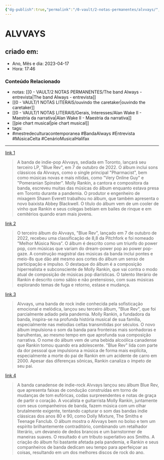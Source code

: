 ```yaml
---
{"dg-publish":true,"permalink":"/0-vault/2-notas-permanentes/alvvays/","tags":["permanente","mestredeculturacontemporanea","BandaAlways","Entrevista","MúsicaCelta","CenárioMusicalHalifax"],"dgHomeLink":true,"dgShowLocalGraph":true,"dgShowFileTree":true,"dgEnableSearch":true}
---
```


# ALVVAYS

## criado em: 
-  Ano, Mês e dia: 2023-04-17
- Hora: 17:46

### Conteúdo Relacionado
- notas: [[0 - VAULT/2 NOTAS PERMANENTES/The band Always - entrevista\|The band Always - entrevista]]
- [[0 - VAULT/1 NOTAS LITERAIS/ouvindo the caretaker\|ouvindo the caretaker]]
- [[0 - VAULT/1 NOTAS LITERAIS/Gerais, Interesses/Alan Wake II - Maestria da narrativa\|Alan Wake II - Maestria da narrativa]]
- [[pie chart musical\|pie chart musical]]
- tags:
- #mestredeculturacontemporanea
#BandaAlways
#Entrevista
#MúsicaCelta
#CenárioMusicalHalifax


---

[link 1](https://www.rollingstone.com/music/music-features/alvvays-blue-rev-1369303/)

> A banda de indie-pop Alvvays, sediada em Toronto, lançará seu terceiro LP, "Blue Rev", em 7 de outubro de 2022. O álbum inclui sons clássicos da Alvvays, como o single principal "Pharmacist", bem como músicas novas e mais nítidas, como "Very Online Guy" e "Pomeranian Spinster". Molly Rankin, a cantora e compositora da banda, escreveu muitas das músicas do álbum enquanto estava presa em Toronto durante a pandemia. O produtor e engenheiro de mixagem Shawn Everett trabalhou no álbum, que também apresenta o novo baixista Abbey Blackwell. O título do álbum vem de um cooler de vinho que Rankin e seus colegas bebiam em bailes de rinque e em cemitérios quando eram mais jovens.


[link 2](https://pitchfork.com/reviews/albums/alvvays-blue-rev/)

> O terceiro álbum do Alvvays, "Blue Rev", lançado em 7 de outubro de 2022, recebeu uma classificação de 8,8 da Pitchfork e foi nomeado "Melhor Música Nova". O álbum é descrito como um triunfo do power pop, com músicas que variam do dream-power pop ao power pop-gaze. A construção magistral das músicas da banda inclui pontes e meio-8s que dão até mesmo aos cortes do álbum um senso de participação e impulso. O destaque do álbum é a composição hiperrealista e subconsciente de Molly Rankin, que vai contra o modo atual de composição de músicas pop diarísticas. O talento literário de Rankin é descrito como sábio e não pretensioso, com suas músicas explorando temas de fuga e retorno, estase e mudança.

[link 3](https://www.nytimes.com/2022/10/04/arts/music/alvvays-blue-rev.html)

> Alvvays, uma banda de rock indie conhecida pela sofisticação emocional e melódica, lançou seu terceiro álbum, "Blue Rev", que foi parcialmente adiado pela pandemia. Molly Rankin, a fundadora da banda, inspira-se na profunda história musical de sua família, especialmente nas melodias celtas transmitidas por séculos. O novo álbum impulsiona o som da banda para fronteiras mais sonhadoras e barulhentas, ao mesmo tempo em que aprofunda sua composição narrativa. O nome do álbum vem de uma bebida alcoólica canadense que Rankin tomou quando era adolescente. "Blue Rev" lida com parte da dor pessoal que impulsiona a música de forma mais explícita, especialmente a morte do pai de Rankin em um acidente de carro em 2000. Apesar das diferenças sônicas, Rankin canaliza o ímpeto de seu pai.

[link 4](https://www.theguardian.com/music/2022/oct/11/alvvays-molly-rankin-interview-blue-rev)

> A banda canadense de indie-rock Alvvays lançou seu álbum Blue Rev, que apresenta faixas de condução construídas em torno de mudanças de tom eufóricas, codas surpreendentes e notas de graça de partir o coração. A vocalista e guitarrista Molly Rankin, juntamente com seus companheiros de banda, fazem música com um olhar brutalmente exigente, tentando capturar o som das bandas indie clássicas dos anos 80 e 90, como Dolly Mixture, The Smiths e Teenage Fanclub. O álbum mostra o Alvvays bem no bolso e tem um espírito brilhantemente contraditório, combinando um retalhador literário, um devaneio de dedos brancos e um barnstormer de maneiras suaves. O resultado é um tributo superlativo aos Smiths. A criação do álbum foi bastante afetada pela pandemia, e Rankin e seus companheiros de banda dedicam seu tempo para aperfeiçoar as coisas, resultando em um dos melhores discos de rock do ano.



